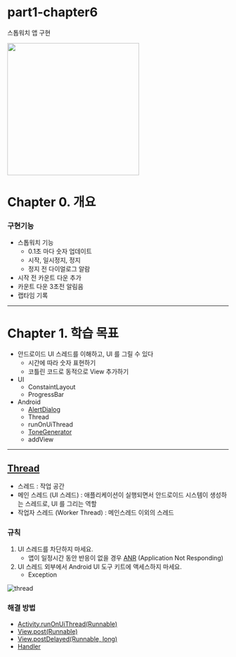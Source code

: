 # part1-chapter6
스톱워치 앱 구현

<img src="https://user-images.githubusercontent.com/24618293/198325565-594f835b-0d2c-4eb4-bd19-2a7e93d12e10.gif" width="300">

# Chapter 0. 개요

### 구현기능

- 스톱워치 기능
    - 0.1초 마다 숫자 업데이트
    - 시작, 일시정지, 정지
    - 정지 전 다이얼로그 알람
- 시작 전 카운트 다운 추가
- 카운트 다운 3초전 알림음
- 랩타임 기록

---

# Chapter 1. 학습 목표

- 안드로이드 UI 스레드를 이해하고, UI 를 그릴 수 있다
    - 시간에 따라 숫자 표현하기
    - 코틀린 코드로 동적으로 View 추가하기
- UI
    - ConstaintLayout
    - ProgressBar
- Android
    - [AlertDialog](https://developer.android.com/guide/topics/ui/dialogs?hl=ko)
    - Thread
    - runOnUiThread
    - [ToneGenerator](https://developer.android.com/reference/android/media/ToneGenerator)
    - addView

---

## [Thread](https://developer.android.com/guide/components/processes-and-threads?hl=ko#Threads)

- 스레드 : 작업 공간
- 메인 스레드 (UI 스레드) : 애플리케이션이 실행되면서 안드로이드 시스템이 생성하는 스레드로, UI 를 그리는 역할
- 작업자 스레드 (Worker Thread) : 메인스레드 이외의 스레드

### 규칙

1. UI 스레드를 차단하지 마세요.
    - 앱이 일정시간 동안 반응이 없을 경우 [ANR](https://developer.android.com/training/articles/perf-anr?hl=ko) (Application Not Responding)
2. UI 스레드 외부에서 Android UI 도구 키트에 액세스하지 마세요.
    - Exception
    
![thread](https://user-images.githubusercontent.com/24618293/198324676-b592f822-cd9d-40e7-a8cf-04a5e0e46dc1.png)


### 해결  방법

- [Activity.runOnUiThread(Runnable)](https://developer.android.com/reference/android/app/Activity?hl=ko#runOnUiThread(java.lang.Runnable))
- [View.post(Runnable)](https://developer.android.com/reference/android/view/View?hl=ko#post(java.lang.Runnable))
- [View.postDelayed(Runnable, long)](https://developer.android.com/reference/android/view/View?hl=ko#postDelayed(java.lang.Runnable,%20long))
- [Handler](https://developer.android.com/reference/android/os/Handler)
